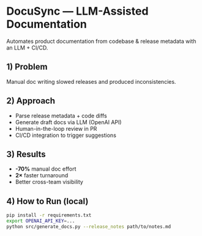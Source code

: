 # DocuSync — LLM-Assisted Documentation
Automates product documentation from codebase & release metadata with an LLM + CI/CD.

## 1) Problem
Manual doc writing slowed releases and produced inconsistencies.

## 2) Approach
- Parse release metadata + code diffs
- Generate draft docs via LLM (OpenAI API)
- Human-in-the-loop review in PR
- CI/CD integration to trigger suggestions

## 3) Results
- **-70%** manual doc effort
- **2×** faster turnaround
- Better cross-team visibility

## 4) How to Run (local)
```bash
pip install -r requirements.txt
export OPENAI_API_KEY=...
python src/generate_docs.py --release_notes path/to/notes.md

